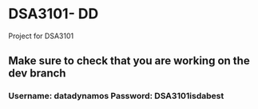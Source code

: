 # DSA3101- DD
Project for DSA3101

## Make sure to check that you are working on the dev branch
### Username: datadynamos Password: DSA3101isdabest
